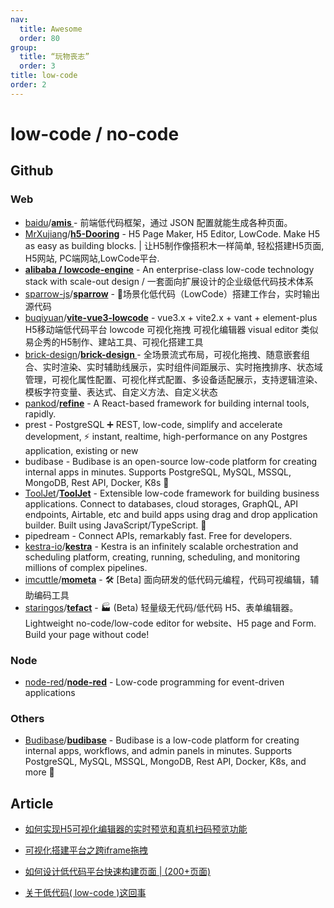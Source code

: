 ```yaml
---
nav:
  title: Awesome
  order: 80
group:
  title: “玩物丧志”
  order: 3
title: low-code
order: 2
---
```


# low-code / no-code

## Github

### Web

- [baidu](https://github.com/baidu?type=source)/**[amis ](https://github.com/baidu/amis)**- 前端低代码框架，通过 JSON 配置就能生成各种页面。
- [MrXujiang](https://github.com/MrXujiang)/**[h5-Dooring](https://github.com/MrXujiang/h5-Dooring)** - H5 Page Maker, H5 Editor, LowCode. Make H5 as easy as building blocks. | 让H5制作像搭积木一样简单, 轻松搭建H5页面, H5网站, PC端网站,LowCode平台.
- **[alibaba / lowcode-engine](https://github.com/alibaba/lowcode-engine)** - An enterprise-class low-code technology stack with scale-out design / 一套面向扩展设计的企业级低代码技术体系
- [sparrow-js](https://github.com/sparrow-js)/**[sparrow](https://github.com/sparrow-js/sparrow)** - 🎉场景化低代码（LowCode）搭建工作台，实时输出源代码
- [buqiyuan](https://github.com/buqiyuan)/**[vite-vue3-lowcode](https://github.com/buqiyuan/vite-vue3-lowcode)** - vue3.x + vite2.x + vant + element-plus H5移动端低代码平台 lowcode 可视化拖拽 可视化编辑器 visual editor 类似易企秀的H5制作、建站工具、可视化搭建工具
- [brick-design](https://github.com/brick-design?type=source)/**[brick-design ](https://github.com/brick-design/brick-design)**- 全场景流式布局，可视化拖拽、随意嵌套组合、实时渲染、实时辅助线展示，实时组件间距展示、实时拖拽排序、状态域管理，可视化属性配置、可视化样式配置、多设备适配展示，支持逻辑渲染、模板字符变量、表达式、自定义方法、自定义状态
- [pankod](https://github.com/pankod?type=source)/**[refine](https://github.com/pankod/refine)** - A React-based framework for building internal tools, rapidly.
- prest - PostgreSQL ➕ REST, low-code, simplify and accelerate development, ⚡ instant, realtime, high-performance on any Postgres application, existing or new
- budibase - Budibase is an open-source low-code platform for creating internal apps in minutes. Supports PostgreSQL, MySQL, MSSQL, MongoDB, Rest API, Docker, K8s 🚀
- [ToolJet](https://github.com/ToolJet?type=source)/**[ToolJet](https://github.com/ToolJet/ToolJet)** - Extensible low-code framework for building business applications. Connect to databases, cloud storages, GraphQL, API endpoints, Airtable, etc and build apps using drag and drop application builder. Built using JavaScript/TypeScript. 🚀
- pipedream - Connect APIs, remarkably fast. Free for developers.
- [kestra-io](https://github.com/kestra-io?type=source)/**[kestra](https://github.com/kestra-io/kestra)** - Kestra is an infinitely scalable orchestration and scheduling platform, creating, running, scheduling, and monitoring millions of complex pipelines.
- [imcuttle](https://github.com/imcuttle)/**[mometa](https://github.com/imcuttle/mometa)** - 🛠 [Beta] 面向研发的低代码元编程，代码可视编辑，辅助编码工具
- [staringos](https://github.com/staringos?type=source)/**[tefact](https://github.com/staringos/tefact)** - 🏭 (Beta) 轻量级无代码/低代码 H5、表单编辑器。Lightweight no-code/low-code editor for website、H5 page and Form. Build your page without code!

### Node

- [node-red](https://github.com/node-red?type=source)/**[node-red](https://github.com/node-red/node-red)** - Low-code programming for event-driven applications

### Others

- [Budibase](https://github.com/Budibase?type=source)/**[budibase](https://github.com/Budibase/budibase)** - Budibase is a low-code platform for creating internal apps, workflows, and admin panels in minutes. Supports PostgreSQL, MySQL, MSSQL, MongoDB, Rest API, Docker, K8s, and more 🚀

## Article

- [如何实现H5可视化编辑器的实时预览和真机扫码预览功能](https://mp.weixin.qq.com/s/SDegBMDBrfR3kWNgZTMQEQ)

- [可视化搭建平台之跨iframe拖拽](https://mp.weixin.qq.com/s/VO90m2qH_SWeluE8J-Qlsw)
- [如何设计低代码平台快速构建页面 | (200+页面)](https://juejin.im/post/6855579207448133646?utm_source=gold_browser_extension)
- [关于低代码( low-code )这回事](https://juejin.im/post/6885973728489340936?utm_source=gold_browser_extension)
